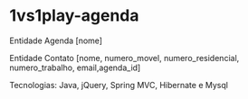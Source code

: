 # 1vs1play-agenda

Entidade Agenda [nome]

Entidade Contato [nome, numero_movel, numero_residencial, numero_trabalho, email,agenda_id]


Tecnologias: Java, jQuery, Spring MVC, Hibernate e Mysql





